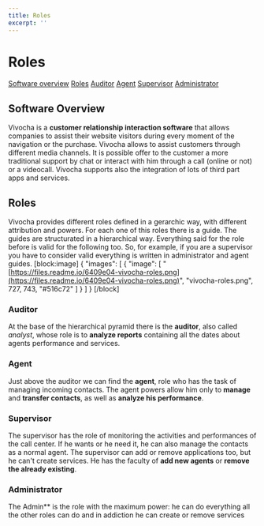 ```yaml
---
title: Roles
excerpt: ''
---
```


# Roles

[Software overview](roles.md#section-software-overview) [Roles](roles.md#section-roles) [Auditor](roles.md#section-auditor) [Agent](roles.md#section-agent) [Supervisor](roles.md#section-supervisor) [Administrator](roles.md#section-administrator)

## Software Overview

Vivocha is a **customer relationship interaction software** that allows companies to assist their website visitors during every moment of the navigation or the purchase. Vivocha allows to assist customers through different media channels. It is possible offer to the customer a more traditional support by chat or interact with him through a call \(online or not\) or a videocall. Vivocha supports also the integration of lots of third part apps and services.

## Roles

Vivocha provides different roles defined in a gerarchic way, with different attribution and powers. For each one of this roles there is a guide. The guides are structurated in a hierarchical way. Everything said for the role before is valid for the following too. So, for example, if you are a supervisor you have to consider valid everything is written in administrator and agent guides. \[block:image\] { "images": \[ { "image": \[ "[https://files.readme.io/6409e04-vivocha-roles.png](https://files.readme.io/6409e04-vivocha-roles.png)", "vivocha-roles.png", 727, 743, "\#516c72" \] } \] } \[/block\]

### Auditor

At the base of the hierarchical pyramid there is the **auditor**, also called _analyst_, whose role is to **analyze reports** containing all the dates about agents performance and services.

### Agent

Just above the auditor we can find the **agent**, role who has the task of managing incoming contacts. The agent powers allow him only to **manage** and **transfer contacts**, as well as **analyze his performance**.

### Supervisor

The supervisor has the role of monitoring the activities and performances of the call center. If he wants or he need it, he can also manage the contacts as a normal agent. The supervisor can add or remove applications too, but he can't create services. He has the faculty of **add new agents** or **remove the already existing**.

### Administrator

The Admin\*\* is the role with the maximum power: he can do everything all the other roles can do and in addiction he can create or remove services

